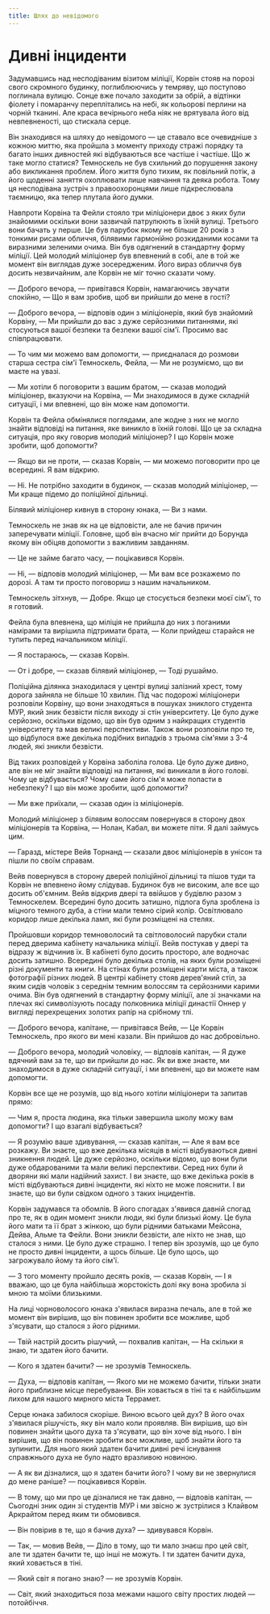 ```yaml
---
title: Шлях до невідомого
---
```


# Дивні інциденти

Задумавшись над несподіваним візитом міліції, Корвін стояв на порозі свого скромного будинку, поглиблюючись у темряву, що поступово поглинала вулицю. Сонце вже почало заходити за обрій, а відтінки фіолету і помаранчу переплітались на небі, як кольорові перлини на чорній тканині. Але краса вечірнього неба ніяк не врятувала його від невпевненості, що стискала серце.

Він знаходився на шляху до невідомого — це ставало все очевидніше з кожною миттю, яка пройшла з моменту приходу стражі порядку та багато інших дивностей які відбуваються все частіше і частіше. Що ж таке могло статися? Темноскель не був схильний до порушення закону або викликання проблем. Його життя було тихим, як повільний потік, а його щоденні заняття охоплювати лише навчання та деяка робота. Тому ця несподівана зустріч з правоохоронцями лише підкреслювала таємницю, яка тепер плутала його думки.

Навпроти Корвіна та Фейли стояло три міліціонери двоє з яких були знайомими оскільки вони зазвичай патрулюють в їхній вулиці.
Третього вони бачать у перше. Це був парубок якому не більше 20 років з тонкими рисами обличчя, білявими гармонійно розкиданими косами та виразними зеленими очима. Він був одягнений в стандартну форму міліції. Цей молодий міліціонер був впевнений в собі, але в той же момент він виглядав дуже зосередженим. Його вираз обличчя був досить незвичайним, але Корвін не міг точно сказати чому.

— Доброго вечора, — привітався Корвін, намагаючись звучати спокійно, — Що я вам зробив, щоб ви прийшли до мене в гості?

— Доброго вечора, — відповів один з міліціонерів, який був знайомий Корвіну, — Ми прийшли до вас з дуже серйозними питаннями, які стосуються вашої безпеки та безпеки вашої сім'ї. Просимо вас співпрацювати. 

— То чим ми можемо вам допомогти, — приєдналася до розмови старша сестра сім'ї Темноскель, Фейла, — Ми не розуміємо, що ви маєте на увазі. 

— Ми хотіли б поговорити з вашим братом, — сказав молодий міліціонер, вказуючи на Корвіна, — Ми знаходимося в дуже складній ситуації, і ми впевнені, що він може нам допомогти.

Корвін та Фейла обмінялися поглядами, але жодне з них не могло знайти відповіді на питання, яке виникло в їхній голові. Що це за складна ситуація, про яку говорив молодий міліціонер? І що Корвін може зробити, щоб допомогти?

— Якщо ви не проти, — сказав Корвін, — ми можемо поговорити про це всередині. Я вам відкрию. 

— Ні. Не потрібно заходити в будинок, — сказав молодий міліціонер, — Ми краще підемо до поліційної дільниці. 

Білявий міліціонер кивнув в сторону юнака, — Ви з нами.

Темноскель не знав як на це відповісти, але не бачив причин заперечувати міліції. Головне, щоб він вчасно міг прийти до Борунда якому він обіцяв допомогти з важливим завданням. 

— Це не займе багато часу, — поцікавився Корвін.

— Ні, — відповів молодий міліціонер, — Ми вам все розкажемо по дорозі. А там ти просто поговориш з нашим начальником.    

Темноскель зітхнув, — Добре. Якщо це стосується безпеки моєї сім'ї, то я готовий.

Фейла була впевнена, що міліція не прийшла до них з поганими намірами та вирішила підтримати брата, — Коли прийдеш старайся не тупить перед начальником міліції.

— Я постараюсь, — сказав Корвін.

— От і добре, — сказав білявий міліціонер, — Тоді рушаймо.

Поліційна ділянка знаходилася у центрі вулиці залізний хрест, тому дорога зайняла не більше 10 хвилин. Під час подорожі міліціонери розповіли Корвіну, що вони знаходяться в пошуках зниклого студента МУР, який зник безвісти після виходу зі стін університету. Це було дуже серйозно, оскільки відомо, що він був одним з найкращих студентів університету та мав великі перспективи. Також вони розповіли про те, що відбулося вже декілька подібних випадків з трьома сім'ями з 3-4 людей, які зникли безвісти. 

Від таких розповідей у Корвіна заболіла голова. Це було дуже дивно, але він не міг знайти відповіді на питання, які виникали в його голові. Чому це відбувається? Чому саме його сім'я може попасти в небезпеку? І що він може зробити, щоб допомогти? 

— Ми вже приїхали, — сказав один із міліціонерів. 

Молодий міліціонер з білявим волоссям повернувся в сторону двох міліціонерів та Корвіна, — Нолан, Кабал, ви можете піти. Я далі займусь цим.

— Гаразд, містере Вейв Торнанд — сказали двоє міліціонерів в унісон та пішли по своїм справам.

Вейв повернувся в сторону дверей поліційної дільниці та пішов туди та Корвін не впевнено йому слідував. Будинок був не високим, але все що досить об'ємним. Вейв відкрив двері та ввійшов у будівлю разом з Темноскелем. Всередині було досить затишно, підлога була зроблена із міцного темного дуба, а стіни мали темно сірий колір. Освітлювало коридор лише декілька ламп, які були розміщені на стелях.  

Пройшовши коридор темноволосий та світловолосий парубки стали перед дверима кабінету начальника міліції. Вейв постукав у двері та відразу ж відчинив їх. В кабінеті було досить просторо, але водночас досить затишно. Всередині було декілька столів, на яких були розміщені різні документи та книги. На стінах були розміщені карти міста, а також фотографії різних людей. В центрі кабінету стояв дерев'яний стіл, за яким сидів чоловік з середнім темним волоссям та серйозними карими очима. Він був одягнений в стандартну форму міліції, але зі значками на плечах які символізують посаду полковника міліції династії Оннер у вигляді перехрещених золотих рапір на срібному тлі.

— Доброго вечора, капітане, — привітався Вейв, — Це Корвін Темноскель, про якого ви мені казали. Він прийшов до нас добровільно.

— Доброго вечора, молодий чоловіку, — відповів капітан, — Я дуже вдячний вам за те, що ви прийшли до нас. Як ви вже знаєте, ми знаходимося в дуже складній ситуації, і ми впевнені, що ви можете нам допомогти.

Корвін все ще не розумів, що від нього хотіли міліціонери та запитав прямо:

— Чим я, проста людина, яка тільки завершила школу можу вам допомогти? І що взагалі відбувається?

— Я розумію ваше здивування, — сказав капітан, — Але я вам все розкажу. Ви знаєте, що вже декілька місяців в місті відбуваються дивні зникнення людей. Це дуже серйозно, оскільки відомо, що вони були дуже обдарованими та мали великі перспективи. Серед них були й дворяни які мали надійний захист. І ви знаєте, що вже декілька років в місті відбуваються дивні інциденти, які ніхто не може пояснити. І ви знаєте, що ви були свідком одного з таких інцидентів.

Корвін задумався та обомлів. В його спогадах з'явився давній спогад про те, як в один момент зникли люди, які були близькі йому. Це була його мати та її брат з жінкою, що були рідними батьками Мейсона, Дейва, Альме та Фейли. Вони зникли безвісти, але ніхто не знав, що сталося з ними. Це було дуже страшно. І тепер він зрозумів, що це було не просто дивні інциденти, а щось більше. Це було щось, що загрожувало йому та його сім'ї.

— З того моменту пройшло десять років, — сказав Корвін, — І я вважаю, що це була найбільша жорстокість долі яку вона зробила зі мною та моїми близькими.

На лиці чорноволосого юнака з'явилася виразна печаль, але в той же момент він вирішив, що він повинен зробити все можливе, щоб з'ясувати, що сталося з його рідними.

— Твій настрій досить рішучий, — похвалив капітан, — На скільки я знаю, ти здатен його бачити.

— Кого я здатен бачити? — не зрозумів Темноскель.

— Духа, — відповів капітан, — Якого ми не можемо бачити, тільки знати його приблизне місце перебування. Він ховається в тіні та є найбільшим лихом для нашого мирного міста Террамет.

Серце юнака забилося скоріше. Виною всього цей дух? В його очах з'явилася рішучість, яку він мало коли проявляв. Він вирішив, що він повинен знайти цього духа та з'ясувати, що він хоче від нього. І він вирішив, що він повинен зробити все можливе, щоб знайти його та зупинити. Для нього який здатен бачити дивні речі існування справжнього духа не було надто вразливою новиною.

— А як ви дізналися, що я здатен бачити його? І чому ви не звернулися до мене раніше? — поцікавився Корвін.

— В тому, що ми про це дізналися не так давно, — відповів капітан, — Сьогодні зник один зі студентів МУР і ми звісно ж зустрілися з Клайвом Аркрайтом перед яким ти обмовився.

— Він повірив в те, що я бачив духа? — здивувався Корвін.

— Так, — мовив Вейв, — Діло в тому, що ти мало знаєш про цей світ, але ти здатен бачити те, що інші не можуть. І ти здатен бачити духа, який ховається в тіні.

— Який світ я погано знаю? — не зрозумів Корвін.

— Світ, який знаходиться поза межами нашого світу простих людей — потойбіччя.







